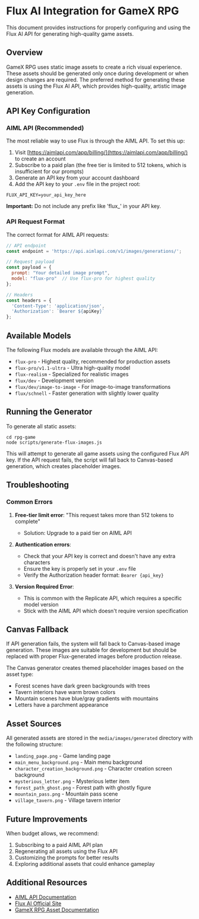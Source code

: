 # Flux AI Integration for GameX RPG

This document provides instructions for properly configuring and using the Flux AI API for generating high-quality game assets.

## Overview

GameX RPG uses static image assets to create a rich visual experience. These assets should be generated only once during development or when design changes are required. The preferred method for generating these assets is using the Flux AI API, which provides high-quality, artistic image generation.

## API Key Configuration

### AIML API (Recommended)

The most reliable way to use Flux is through the AIML API. To set this up:

1. Visit [https://aimlapi.com/app/billing/](https://aimlapi.com/app/billing/) to create an account
2. Subscribe to a paid plan (the free tier is limited to 512 tokens, which is insufficient for our prompts)
3. Generate an API key from your account dashboard
4. Add the API key to your `.env` file in the project root:

```
FLUX_API_KEY=your_api_key_here
```

**Important:** Do not include any prefix like 'flux_' in your API key.

### API Request Format

The correct format for AIML API requests:

```javascript
// API endpoint
const endpoint = 'https://api.aimlapi.com/v1/images/generations/';

// Request payload
const payload = {
  prompt: "Your detailed image prompt",
  model: "flux-pro"  // Use flux-pro for highest quality
};

// Headers
const headers = {
  'Content-Type': 'application/json',
  'Authorization': `Bearer ${apiKey}`
};
```

## Available Models

The following Flux models are available through the AIML API:

- `flux-pro` - Highest quality, recommended for production assets
- `flux-pro/v1.1-ultra` - Ultra high-quality model
- `flux-realism` - Specialized for realistic images
- `flux/dev` - Development version
- `flux/dev/image-to-image` - For image-to-image transformations
- `flux/schnell` - Faster generation with slightly lower quality

## Running the Generator

To generate all static assets:

```
cd rpg-game
node scripts/generate-flux-images.js
```

This will attempt to generate all game assets using the configured Flux API key. If the API request fails, the script will fall back to Canvas-based generation, which creates placeholder images.

## Troubleshooting

### Common Errors

1. **Free-tier limit error**: "This request takes more than 512 tokens to complete"
   - Solution: Upgrade to a paid tier on AIML API

2. **Authentication errors**:
   - Check that your API key is correct and doesn't have any extra characters
   - Ensure the key is properly set in your `.env` file
   - Verify the Authorization header format: `Bearer {api_key}`

3. **Version Required Error**:
   - This is common with the Replicate API, which requires a specific model version
   - Stick with the AIML API which doesn't require version specification

## Canvas Fallback

If API generation fails, the system will fall back to Canvas-based image generation. These images are suitable for development but should be replaced with proper Flux-generated images before production release.

The Canvas generator creates themed placeholder images based on the asset type:
- Forest scenes have dark green backgrounds with trees
- Tavern interiors have warm brown colors
- Mountain scenes have blue/gray gradients with mountains
- Letters have a parchment appearance

## Asset Sources

All generated assets are stored in the `media/images/generated` directory with the following structure:

- `landing_page.png` - Game landing page
- `main_menu_background.png` - Main menu background
- `character_creation_background.png` - Character creation screen background
- `mysterious_letter.png` - Mysterious letter item
- `forest_path_ghost.png` - Forest path with ghostly figure
- `mountain_pass.png` - Mountain pass scene
- `village_tavern.png` - Village tavern interior

## Future Improvements

When budget allows, we recommend:

1. Subscribing to a paid AIML API plan
2. Regenerating all assets using the Flux API
3. Customizing the prompts for better results
4. Exploring additional assets that could enhance gameplay

## Additional Resources

- [AIML API Documentation](https://docs.aimlapi.com/api-references/model-database#image-models)
- [Flux AI Official Site](https://flux.ai/)
- [GameX RPG Asset Documentation](../media/images/generated/README.md) 